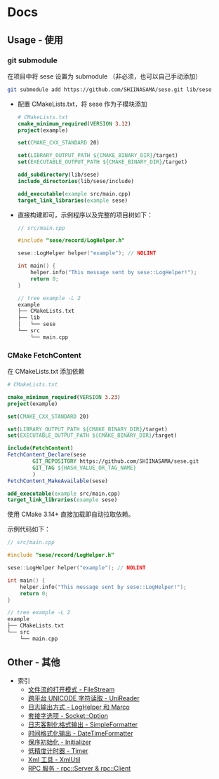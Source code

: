 # Docs

## Usage - 使用

### git submodule

在项目中将 sese 设置为 submodule （非必须，也可以自己手动添加）

```bash
git submodule add https://github.com/SHIINASAMA/sese.git lib/sese
```

- 配置 CMakeLists.txt，将 sese 作为子模块添加

  ```cmake
  # CMakeLists.txt
  cmake_minimum_required(VERSION 3.12)
  project(example)

  set(CMAKE_CXX_STANDARD 20)

  set(LIBRARY_OUTPUT_PATH ${CMAKE_BINARY_DIR}/target)
  set(EXECUTABLE_OUTPUT_PATH ${CMAKE_BINARY_DIR}/target)

  add_subdirectory(lib/sese)
  include_directories(lib/sese/include)

  add_executable(example src/main.cpp)
  target_link_libraries(example sese)
  ```

- 直接构建即可，示例程序以及完整的项目树如下：

  ```cpp
  // src/main.cpp

  #include "sese/record/LogHelper.h"

  sese::LogHelper helper("example"); // NOLINT

  int main() {
      helper.info("This message sent by sese::LogHelper!");
      return 0;
  }

  // tree example -L 2
  example
  ├── CMakeLists.txt
  ├── lib
  │   └── sese
  └── src
      └── main.cpp
  ```

### CMake FetchContent

在 CMakeLists.txt 添加依赖

```cmake
# CMakeLists.txt

cmake_minimum_required(VERSION 3.23)
project(example)

set(CMAKE_CXX_STANDARD 20)

set(LIBRARY_OUTPUT_PATH ${CMAKE_BINARY_DIR}/target)
set(EXECUTABLE_OUTPUT_PATH ${CMAKE_BINARY_DIR}/target)

include(FetchContent)
FetchContent_Declare(sese
        GIT_REPOSITORY https://github.com/SHIINASAMA/sese.git
        GIT_TAG ${HASH_VALUE_OR_TAG_NAME}
        )
FetchContent_MakeAvailable(sese)

add_executable(example src/main.cpp)
target_link_libraries(example sese)
```

使用 CMake 3.14+ 直接加载即自动拉取依赖。

示例代码如下：

```cpp
// src/main.cpp

#include "sese/record/LogHelper.h"

sese::LogHelper helper("example"); // NOLINT

int main() {
    helper.info("This message sent by sese::LogHelper!");
    return 0;
}

// tree example -L 2
example
├── CMakeLists.txt
└── src
    └── main.cpp
```

## Other - 其他

- 索引
  - [文件流的打开模式 - FileStream](FileStream.md)
  - [跨平台 UNICODE 字符读取 - UniReader](UniReader.md)
  - [日志输出方式 - LogHelper 和 Marco](Logger.md)
  - [套接字选项 - Socket::Option](Socket.md)
  - [日志客制化格式输出 - SimpleFormatter](SimpleFormatter.md)
  - [时间格式化输出 - DateTimeFormatter](DateTimeFormatter.md)
  - [保序初始化 - Initializer](Initializer.md)
  - [低精度计时器 - Timer](Timer.md)
  - [Xml 工具 - XmlUtil](XmlUtil.md)
  - [RPC 服务 - rpc::Server & rpc::Client](RPC.md)
